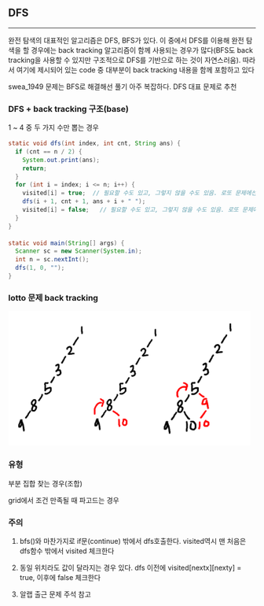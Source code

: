 ## DFS
---

완전 탐색의 대표적인 알고리즘은 DFS, BFS가 있다. 이 중에서 DFS를 이용해 완전 탐색을 할 경우에는 back tracking 알고리즘이 함께 사용되는 경우가 많다(BFS도 back tracking을 사용할 수 있지만 구조적으로 DFS를 기반으로 하는 것이 자연스러움). 따라서 여기에 제시되어 있는 code 중 대부분이 back tracking 내용을 함께 포함하고 있다



swea_1949 문제는 BFS로 해결해선 풀기 아주 복잡하다. DFS 대표 문제로 추천



### DFS + back tracking 구조(base)

1 ~ 4 중 두 가지 수만 뽑는 경우

```Java
static void dfs(int index, int cnt, String ans) {
  if (cnt == n / 2) {
    System.out.print(ans);
    return;
  }
  for (int i = index; i <= n; i++) {
    visited[i] = true;  // 필요할 수도 있고, 그렇지 않을 수도 있음. 로또 문제에선 필요 없다
    dfs(i + 1, cnt + 1, ans + i + " ");
    visited[i] = false;   // 필요할 수도 있고, 그렇지 않을 수도 있음. 로또 문제에선 필요 없다
  }
}

static void main(String[] args) {
  Scanner sc = new Scanner(System.in);
  int n = sc.nextInt();
  dfs(1, 0, "");
}
```

### lotto 문제 back tracking

![image](./lotto.png)

### 유형

부분 집합 찾는 경우(조합)

grid에서 조건 만족될 때 파고드는 경우

### 주의

1. bfs()와 마찬가지로 if문(continue) 밖에서 dfs호출한다. visited역시 맨 처음은 dfs함수 밖에서 visited 체크한다

2. 동일 위치라도 값이 달라지는 경우 있다. dfs 이전에 visited[nextx][nexty] = true, 이후에 false 체크한다

3. 알랩 출근 문제 주석 참고 
